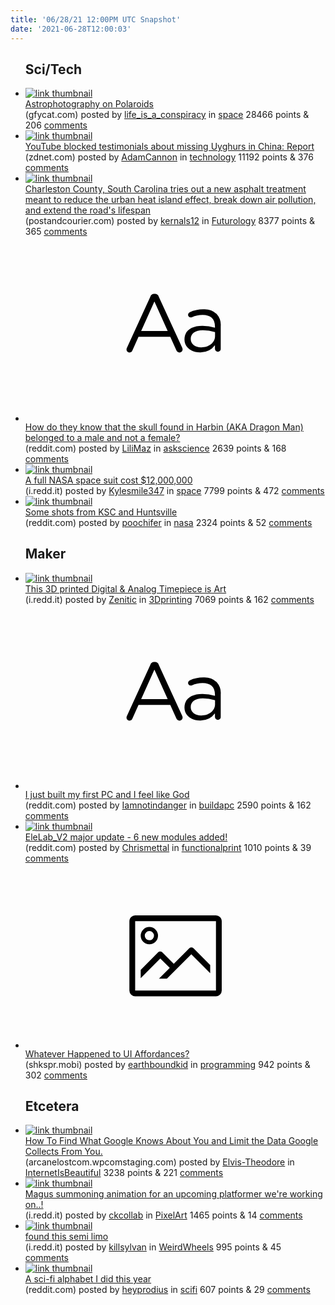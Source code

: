 ```yaml
---
title: '06/28/21 12:00PM UTC Snapshot'
date: '2021-06-28T12:00:03'
---
```

<ul>
<h2>Sci/Tech</h2>

<li><a href='https://gfycat.com/weeklysorefrigatebird'><img src='https://a.thumbs.redditmedia.com/z8ash_yijhAuvS6za-GhezRSBQYXczt-xhf_aYu8uX4.jpg' alt='link thumbnail'></a><div><div class='linkTitle'><a href='https://gfycat.com/weeklysorefrigatebird'>Astrophotography on Polaroids</a></div>(gfycat.com) posted by <a href='https://www.reddit.com/user/life_is_a_conspiracy'>life_is_a_conspiracy</a> in <a href='https://www.reddit.com/r/space'>space</a> 28466 points & 206 <a href='https://www.reddit.com/r/space/comments/o97xok/astrophotography_on_polaroids/'>comments</a></div></li>

<li><a href='https://www.zdnet.com/article/youtube-blocked-testimonials-about-missing-uyghurs-in-china-report/'><img src='https://b.thumbs.redditmedia.com/rfNS2rkcuRCauwRie8WbuKvaZ383F3sGEyeDqA3PT8Y.jpg' alt='link thumbnail'></a><div><div class='linkTitle'><a href='https://www.zdnet.com/article/youtube-blocked-testimonials-about-missing-uyghurs-in-china-report/'>YouTube blocked testimonials about missing Uyghurs in China: Report</a></div>(zdnet.com) posted by <a href='https://www.reddit.com/user/AdamCannon'>AdamCannon</a> in <a href='https://www.reddit.com/r/technology'>technology</a> 11192 points & 376 <a href='https://www.reddit.com/r/technology/comments/o9a6pj/youtube_blocked_testimonials_about_missing/'>comments</a></div></li>

<li><a href='https://www.postandcourier.com/news/charleston-county-tries-out-a-new-asphalt-treatment-meant-to-cool-and-clean/article_4a4043ec-a913-11eb-9014-6fc6acb5ebca.html'><img src='https://a.thumbs.redditmedia.com/UTnN1py7Hq7NddJtwvhPK09l6NlwXo4NS8EtlQQf4k4.jpg' alt='link thumbnail'></a><div><div class='linkTitle'><a href='https://www.postandcourier.com/news/charleston-county-tries-out-a-new-asphalt-treatment-meant-to-cool-and-clean/article_4a4043ec-a913-11eb-9014-6fc6acb5ebca.html'>Charleston County, South Carolina tries out a new asphalt treatment meant to reduce the urban heat island effect, break down air pollution, and extend the road's lifespan</a></div>(postandcourier.com) posted by <a href='https://www.reddit.com/user/kernals12'>kernals12</a> in <a href='https://www.reddit.com/r/Futurology'>Futurology</a> 8377 points & 365 <a href='https://www.reddit.com/r/Futurology/comments/o931yx/charleston_county_south_carolina_tries_out_a_new/'>comments</a></div></li>

<li><a href='https://www.reddit.com/r/askscience/comments/o8y04s/how_do_they_know_that_the_skull_found_in_harbin/'><svg version='1.1' viewBox='-34 -12 104 64' preserveAspectRatio='xMidYMid slice' xmlns='http://www.w3.org/2000/svg' xmlns:xlink='http://www.w3.org/1999/xlink'>
    <title>text link thumbnail</title>
    <path d='M12.19,8.84a1.45,1.45,0,0,0-1.4-1h-.12a1.46,1.46,0,0,0-1.42,1L1.14,26.56a1.29,1.29,0,0,0-.14.59,1,1,0,0,0,1,1,1.12,1.12,0,0,0,1.08-.77l2.08-4.65h11l2.08,4.59a1.24,1.24,0,0,0,1.12.83,1.08,1.08,0,0,0,1.08-1.08,1.64,1.64,0,0,0-.14-.57ZM6.08,20.71l4.59-10.22,4.6,10.22Z'>
    </path>
    <path d='M32.24,14.78A6.35,6.35,0,0,0,27.6,13.2a11.36,11.36,0,0,0-4.7,1,1,1,0,0,0-.58.89,1,1,0,0,0,.94.92,1.23,1.23,0,0,0,.39-.08,8.87,8.87,0,0,1,3.72-.81c2.7,0,4.28,1.33,4.28,3.92v.5a15.29,15.29,0,0,0-4.42-.61c-3.64,0-6.14,1.61-6.14,4.64v.05c0,2.95,2.7,4.48,5.37,4.48a6.29,6.29,0,0,0,5.19-2.48V26.9a1,1,0,0,0,1,1,1,1,0,0,0,1-1.06V19A5.71,5.71,0,0,0,32.24,14.78Zm-.56,7.7c0,2.28-2.17,3.89-4.81,3.89-1.94,0-3.61-1.06-3.61-2.86v-.06c0-1.8,1.5-3,4.2-3a15.2,15.2,0,0,1,4.22.61Z'>
    </path>
    </svg></a><div><div class='linkTitle'><a href='https://www.reddit.com/r/askscience/comments/o8y04s/how_do_they_know_that_the_skull_found_in_harbin/'>How do they know that the skull found in Harbin (AKA Dragon Man) belonged to a male and not a female?</a></div>(reddit.com) posted by <a href='https://www.reddit.com/user/LiliMaz'>LiliMaz</a> in <a href='https://www.reddit.com/r/askscience'>askscience</a> 2639 points & 168 <a href='https://www.reddit.com/r/askscience/comments/o8y04s/how_do_they_know_that_the_skull_found_in_harbin/'>comments</a></div></li>

<li><a href='https://i.redd.it/p331gcnurv771.jpg'><img src='https://a.thumbs.redditmedia.com/093bYg9phwjts8mSChgqQu4AYWbKrPqWnpqmd8CamS4.jpg' alt='link thumbnail'></a><div><div class='linkTitle'><a href='https://i.redd.it/p331gcnurv771.jpg'>A full NASA space suit cost $12,000,000</a></div>(i.redd.it) posted by <a href='https://www.reddit.com/user/Kylesmile347'>Kylesmile347</a> in <a href='https://www.reddit.com/r/space'>space</a> 7799 points & 472 <a href='https://www.reddit.com/r/space/comments/o96nbk/a_full_nasa_space_suit_cost_12000000/'>comments</a></div></li>

<li><a href='https://www.reddit.com/gallery/o8yvyf'><img src='https://b.thumbs.redditmedia.com/nq8sAPKj4n6-FUmbXiIeCfbmFbBj4D9BQiSi-oG0fKU.jpg' alt='link thumbnail'></a><div><div class='linkTitle'><a href='https://www.reddit.com/gallery/o8yvyf'>Some shots from KSC and Huntsville</a></div>(reddit.com) posted by <a href='https://www.reddit.com/user/poochifer'>poochifer</a> in <a href='https://www.reddit.com/r/nasa'>nasa</a> 2324 points & 52 <a href='https://www.reddit.com/r/nasa/comments/o8yvyf/some_shots_from_ksc_and_huntsville/'>comments</a></div></li>

<h2>Maker</h2>

<li><a href='https://i.redd.it/9cbbccv5ku771.gif'><img src='https://b.thumbs.redditmedia.com/xOzyfivuTRh6yhw5QeiCtgWlj8zaIJ0CO5FgMJe9RVQ.jpg' alt='link thumbnail'></a><div><div class='linkTitle'><a href='https://i.redd.it/9cbbccv5ku771.gif'>This 3D printed Digital &amp; Analog Timepiece is Art</a></div>(i.redd.it) posted by <a href='https://www.reddit.com/user/Zenitic'>Zenitic</a> in <a href='https://www.reddit.com/r/3Dprinting'>3Dprinting</a> 7069 points & 162 <a href='https://www.reddit.com/r/3Dprinting/comments/o929er/this_3d_printed_digital_analog_timepiece_is_art/'>comments</a></div></li>

<li><a href='https://www.reddit.com/r/buildapc/comments/o96qpc/i_just_built_my_first_pc_and_i_feel_like_god/'><svg version='1.1' viewBox='-34 -12 104 64' preserveAspectRatio='xMidYMid slice' xmlns='http://www.w3.org/2000/svg' xmlns:xlink='http://www.w3.org/1999/xlink'>
    <title>text link thumbnail</title>
    <path d='M12.19,8.84a1.45,1.45,0,0,0-1.4-1h-.12a1.46,1.46,0,0,0-1.42,1L1.14,26.56a1.29,1.29,0,0,0-.14.59,1,1,0,0,0,1,1,1.12,1.12,0,0,0,1.08-.77l2.08-4.65h11l2.08,4.59a1.24,1.24,0,0,0,1.12.83,1.08,1.08,0,0,0,1.08-1.08,1.64,1.64,0,0,0-.14-.57ZM6.08,20.71l4.59-10.22,4.6,10.22Z'>
    </path>
    <path d='M32.24,14.78A6.35,6.35,0,0,0,27.6,13.2a11.36,11.36,0,0,0-4.7,1,1,1,0,0,0-.58.89,1,1,0,0,0,.94.92,1.23,1.23,0,0,0,.39-.08,8.87,8.87,0,0,1,3.72-.81c2.7,0,4.28,1.33,4.28,3.92v.5a15.29,15.29,0,0,0-4.42-.61c-3.64,0-6.14,1.61-6.14,4.64v.05c0,2.95,2.7,4.48,5.37,4.48a6.29,6.29,0,0,0,5.19-2.48V26.9a1,1,0,0,0,1,1,1,1,0,0,0,1-1.06V19A5.71,5.71,0,0,0,32.24,14.78Zm-.56,7.7c0,2.28-2.17,3.89-4.81,3.89-1.94,0-3.61-1.06-3.61-2.86v-.06c0-1.8,1.5-3,4.2-3a15.2,15.2,0,0,1,4.22.61Z'>
    </path>
    </svg></a><div><div class='linkTitle'><a href='https://www.reddit.com/r/buildapc/comments/o96qpc/i_just_built_my_first_pc_and_i_feel_like_god/'>I just built my first PC and I feel like God</a></div>(reddit.com) posted by <a href='https://www.reddit.com/user/Iamnotindanger'>Iamnotindanger</a> in <a href='https://www.reddit.com/r/buildapc'>buildapc</a> 2590 points & 162 <a href='https://www.reddit.com/r/buildapc/comments/o96qpc/i_just_built_my_first_pc_and_i_feel_like_god/'>comments</a></div></li>

<li><a href='https://www.reddit.com/gallery/o91f44'><img src='https://b.thumbs.redditmedia.com/EYVZcSaI0eOWuETG1_sVLiUEIKqeDf_f5gI9w1C7_dk.jpg' alt='link thumbnail'></a><div><div class='linkTitle'><a href='https://www.reddit.com/gallery/o91f44'>EleLab_V2 major update - 6 new modules added!</a></div>(reddit.com) posted by <a href='https://www.reddit.com/user/Chrismettal'>Chrismettal</a> in <a href='https://www.reddit.com/r/functionalprint'>functionalprint</a> 1010 points & 39 <a href='https://www.reddit.com/r/functionalprint/comments/o91f44/elelab_v2_major_update_6_new_modules_added/'>comments</a></div></li>

<li><a href='https://shkspr.mobi/blog/2021/06/whatever-happened-to-ui-affordances/'><svg version='1.1' viewBox='-34 -14 104 64' preserveAspectRatio='xMidYMid meet' xmlns='http://www.w3.org/2000/svg' xmlns:xlink='http://www.w3.org/1999/xlink'>
    <title>link thumbnail</title>
    <path d='M32,4H4A2,2,0,0,0,2,6V30a2,2,0,0,0,2,2H32a2,2,0,0,0,2-2V6A2,2,0,0,0,32,4ZM4,30V6H32V30Z'></path>
    <path d='M8.92,14a3,3,0,1,0-3-3A3,3,0,0,0,8.92,14Zm0-4.6A1.6,1.6,0,1,1,7.33,11,1.6,1.6,0,0,1,8.92,9.41Z'></path>
    <path d='M22.78,15.37l-5.4,5.4-4-4a1,1,0,0,0-1.41,0L5.92,22.9v2.83l6.79-6.79L16,22.18l-3.75,3.75H15l8.45-8.45L30,24V21.18l-5.81-5.81A1,1,0,0,0,22.78,15.37Z'></path>
    </svg></a><div><div class='linkTitle'><a href='https://shkspr.mobi/blog/2021/06/whatever-happened-to-ui-affordances/'>Whatever Happened to UI Affordances?</a></div>(shkspr.mobi) posted by <a href='https://www.reddit.com/user/earthboundkid'>earthboundkid</a> in <a href='https://www.reddit.com/r/programming'>programming</a> 942 points & 302 <a href='https://www.reddit.com/r/programming/comments/o99gr1/whatever_happened_to_ui_affordances/'>comments</a></div></li>

<h2>Etcetera</h2>

<li><a href='http://arcanelostcom.wpcomstaging.com/how-to-find-what-google-knows-about-you/'><img src='https://b.thumbs.redditmedia.com/hGP-0OzgQM9dBv6ucNax3R0dUsm6o79FrEgdyef5_wo.jpg' alt='link thumbnail'></a><div><div class='linkTitle'><a href='http://arcanelostcom.wpcomstaging.com/how-to-find-what-google-knows-about-you/'>How To Find What Google Knows About You and Limit the Data Google Collects From You.</a></div>(arcanelostcom.wpcomstaging.com) posted by <a href='https://www.reddit.com/user/Elvis-Theodore'>Elvis-Theodore</a> in <a href='https://www.reddit.com/r/InternetIsBeautiful'>InternetIsBeautiful</a> 3238 points & 221 <a href='https://www.reddit.com/r/InternetIsBeautiful/comments/o90sd2/how_to_find_what_google_knows_about_you_and_limit/'>comments</a></div></li>

<li><a href='https://i.redd.it/a4vjk3y6uw771.gif'><img src='https://b.thumbs.redditmedia.com/w8wepyP4Omso0m04mQZz5dYKW_eX3xFAcXb8_7VJpPU.jpg' alt='link thumbnail'></a><div><div class='linkTitle'><a href='https://i.redd.it/a4vjk3y6uw771.gif'>Magus summoning animation for an upcoming platformer we're working on..!</a></div>(i.redd.it) posted by <a href='https://www.reddit.com/user/ckcollab'>ckcollab</a> in <a href='https://www.reddit.com/r/PixelArt'>PixelArt</a> 1465 points & 14 <a href='https://www.reddit.com/r/PixelArt/comments/o9a8uo/magus_summoning_animation_for_an_upcoming/'>comments</a></div></li>

<li><a href='https://i.redd.it/r1op2skcpw771.jpg'><img src='https://b.thumbs.redditmedia.com/H2YNqGYn4chicXCHZ3xKH4wG9jxbZQGtDvzgL13I-SU.jpg' alt='link thumbnail'></a><div><div class='linkTitle'><a href='https://i.redd.it/r1op2skcpw771.jpg'>found this semi limo</a></div>(i.redd.it) posted by <a href='https://www.reddit.com/user/killsylvan'>killsylvan</a> in <a href='https://www.reddit.com/r/WeirdWheels'>WeirdWheels</a> 995 points & 45 <a href='https://www.reddit.com/r/WeirdWheels/comments/o99t7m/found_this_semi_limo/'>comments</a></div></li>

<li><a href='https://www.reddit.com/gallery/o96ckb'><img src='https://b.thumbs.redditmedia.com/5UXbWpuAh4-JnlWSWsCLg1k-Fx2hH0kVWvXPhiEgG6g.jpg' alt='link thumbnail'></a><div><div class='linkTitle'><a href='https://www.reddit.com/gallery/o96ckb'>A sci-fi alphabet I did this year</a></div>(reddit.com) posted by <a href='https://www.reddit.com/user/heyprodius'>heyprodius</a> in <a href='https://www.reddit.com/r/scifi'>scifi</a> 607 points & 29 <a href='https://www.reddit.com/r/scifi/comments/o96ckb/a_scifi_alphabet_i_did_this_year/'>comments</a></div></li>

</ul>

